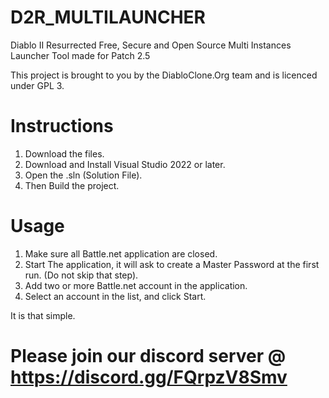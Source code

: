 # D2R_MULTILAUNCHER

Diablo II Resurrected Free, Secure and Open Source Multi Instances Launcher Tool made for Patch 2.5

This project is brought to you by the DiabloClone.Org team and is licenced under GPL 3.

# Instructions

1. Download the files.
2. Download and Install Visual Studio 2022 or later.
3. Open the .sln (Solution File).
4. Then Build the project.

# Usage 

1. Make sure all Battle.net application are closed.
2. Start The application, it will ask to create a Master Password at the first run. (Do not skip that step).
3. Add two or more Battle.net account in the application.
4. Select an account in the list, and click Start.

It is that simple.

# Please join our discord server @ https://discord.gg/FQrpzV8Smv
